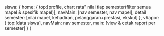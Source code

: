 siswa: {
      home: {
            top:[profile, chart rata" nilai tiap semester(filter semua mapel & spesifik mapel)],
            navMain: [nav semester, nav mapel],
            detail semester: [nilai mapel, kehadiran, pelanggaran+prestasi, ekskul]
      },
      vRapor: {
            top:[data siswa],
            navMain: nav semester,
            main: [view & cetak raport per semester]
      }
}


